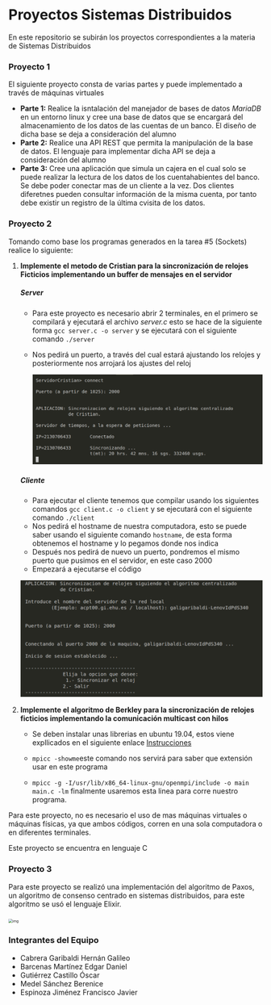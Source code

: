 # Proyectos Sistemas Distribuidos

En este repositorio se subirán los proyectos correspondientes a la materia de Sistemas Distribuidos 



### Proyecto 1

El siguiente proyecto consta de varias partes y puede implementado a través de máquinas virtuales

* **Parte 1:** Realice la isntalación del manejador de bases de datos *MariaDB* en un entorno linux y cree una base de datos que se encargará del almacenamiento de los datos de las cuentas de un banco. El diseño de dicha base se deja a consideración del alumno
* **Parte 2:** Realice una API REST que permita la manipulación de la base de datos. El lenguaje para implementar dicha API se deja a consideración del alumno
* **Parte 3:** Cree una aplicación que simula un cajera en el cual solo se puede realizar la lectura de los datos de los cuentahabientes del banco. Se debe poder conectar mas de un cliente a la vez. Dos clientes diferetnes pueden consultar información de la misma cuenta, por tanto debe existir un registro de la última cvisita de los datos.

### Proyecto 2

Tomando como base los programas generados en la tarea #5 (Sockets) realice lo siguiente:

1. **Implemente el metodo de Cristian para la sincronización de relojes Ficticios implementando un buffer de mensajes en el servidor**

   ##### Server

   - Para este proyecto es necesario abrir 2 terminales, en el primero se compilará y ejecutará el archivo *server.c* esto se hace de la siguiente forma `gcc server.c -o server` y se ejecutará con el siguiente comando `./server`

   - Nos pedirá un puerto, a través del cual estará ajustando los relojes y posteriormente nos arrojará los ajustes del reloj

     ![Captura](Proyecto2/Cristian/Captura.png)

   ##### Cliente

   - Para ejecutar el cliente tenemos que compilar usando los siguientes comandos `gcc client.c -o client` y se ejecutará con el siguiente comando `./client`
   - Nos pedirá el hostname de nuestra computadora, esto se puede saber usando el siguiente comando `hostname`, de esta forma obtenemos el hostname y lo pegamos donde nos indica
   - Después nos pedirá de nuevo un puerto, pondremos el mismo puerto que pusimos en el servidor, en este caso 2000
   - Empezará a ejecutarse el código

   ![captura2](Proyecto2/Cristian/captura2.png)

2. **Implemente el algoritmo de Berkley para la sincronización de relojes ficticios implementando la comunicación multicast con hilos**

   - Se deben instalar unas librerias en ubuntu 19.04, estos viene expllicados en el siguiente enlace [Instrucciones](https://github.com/galigaribaldi/Proyectos_SD/blob/master/Proyecto2/Berkley/instrucciones.sh)

   - `mpicc -showme`este comando nos servirá para saber que extensión usar en este programa
   - `mpicc -g -I/usr/lib/x86_64-linux-gnu/openmpi/include -o main main.c -lm` finalmente usaremos esta linea para corre nuestro programa.

Para este proyecto, no es necesario el uso de mas máquinas virtuales o máquinas físicas, ya que ambos códigos, corren en una sola computadora o en diferentes terminales.

Este proyecto se encuentra en lenguaje C

### Proyecto 3

Para este proyecto se realizó una implementación del algoritmo de Paxos, un algoritmo de consenso centrado en sistemas distribuidos, para este algoritmo se usó el lenguaje Elixir.

<img src="https://pbs.twimg.com/profile_images/1060264662258708480/Dhhe9AdS_400x400.jpg" alt="img" style="zoom:50%;" />

### Integrantes del Equipo

* Cabrera Garibaldi Hernán Galileo
* Barcenas Martínez Edgar Daniel
* Gutiérrez Castillo Óscar
* Medel Sánchez Berenice
* Espinoza Jiménez Francisco Javier

